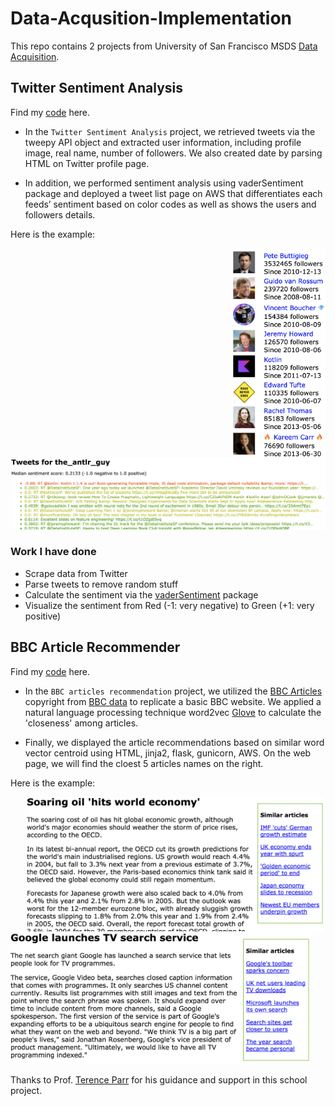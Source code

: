 # Data-Acqusition-Implementation

This repo contains 2 projects from University of San Francisco MSDS [Data Acquisition](https://github.com/zren15/msds692-Data-Acquisition).

## Twitter Sentiment Analysis 

Find my [code](https://github.com/zren15/Data-Acqusition-Implementation/tree/main/twitter_sentiment_analysis/Code) here. 

- In the `Twitter Sentiment Analysis` project, we retrieved tweets via the tweepy API object and extracted user information, including profile image, real name, number of followers. We also created date by parsing HTML on Twitter profile page.

- In addition, we performed sentiment analysis using vaderSentiment package and deployed a tweet list page on AWS that differentiates each feeds’ sentiment based on color codes as well as shows the users and followers details.

Here is the example:

<img src='twitter_sentiment_analysis/figures/parrt-follows.png' width="150" align="right"> 
<img src='twitter_sentiment_analysis/figures/parrt-tweets.png' width="750" >

### Work I have done
+ Scrape data from Twitter
+ Parse tweets to remove random stuff
+ Calculate the sentiment via the [vaderSentiment](https://github.com/cjhutto/vaderSentiment) package
+ Visualize the sentiment from Red (-1: very negative) to Green (+1: very positive)

## BBC Article Recommender

Find my [code](https://github.com/zren15/Data-Acqusition-Implementation/tree/main/article_recommender/Code) here. 

- In the `BBC articles recommendation` project, we utilized the [BBC Articles](https://github.com/zren15/Data-Acqusition-Implementation/tree/main/article_recommender/Code/bbc) copyright from [BBC data](http://mlg.ucd.ie/datasets/bbc.html) to replicate a basic BBC website. We applied a natural language processing technique word2vec [Glove](https://nlp.stanford.edu/projects/glove/) to calculate the 'closeness' among articles.

- Finally, we displayed the article recommendations based on similar word vector centroid using HTML, jinja2, flask, gunicorn, AWS. On the web page, we will find the cloest 5 articles names on the right.

Here is the example:

<img src='article_recommender/figures/article1.png' width="480"  align="right">
<img src='article_recommender/figures/article2.png' width="480" >


Thanks to Prof. [Terence Parr](https://github.com/parrt) for his guidance and support in this school project.
